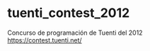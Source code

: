 tuenti_contest_2012
===================

Concurso de programación de Tuenti del 2012
<br>
<a href="https://contest.tuenti.net/">https://contest.tuenti.net/</a>